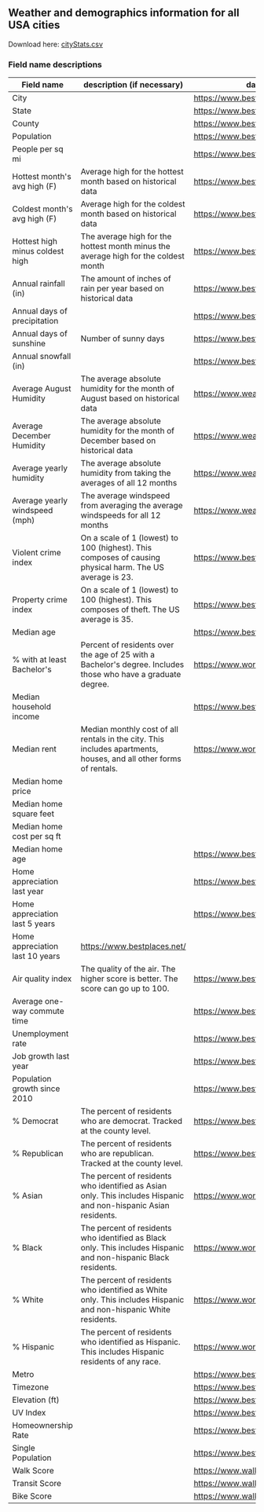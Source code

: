 ## Weather and demographics information for all USA cities
Download here: <a href="cityStats.csv" download>cityStats.csv</a>

### Field name descriptions

| Field name | description (if necessary) | data source |
| ----------- | ----------- | ----------- |
| City      |        | https://www.bestplaces.net/|
| State   |    | https://www.bestplaces.net/ |
| County   |  | https://www.bestplaces.net/|
| Population |  | https://www.bestplaces.net/ |
| People per sq mi |  | https://www.bestplaces.net/ |
| Hottest month's avg high (F) | Average high for the hottest month based on historical data | https://www.bestplaces.net/ |
| Coldest month's avg high (F) | Average high for the coldest month based on historical data | https://www.bestplaces.net/ |
| Hottest high minus coldest high | The average high for the hottest month minus the average high for the coldest month | https://www.bestplaces.net/ |
| Annual rainfall (in) | The amount of inches of rain per year based on historical data | https://www.bestplaces.net/ |
| Annual days of precipitation | | https://www.bestplaces.net/ |
| Annual days of sunshine | Number of sunny days | https://www.bestplaces.net/ |
| Annual snowfall (in) | | https://www.bestplaces.net/ |
| Average August Humidity | The average absolute humidity for the month of August based on historical data | https://www.weatherwx.com/ |
| Average December Humidity | The average absolute humidity for the month of December based on historical data | https://www.weatherwx.com/ |
| Average yearly humidity | The average absolute humidity from taking the averages of all 12 months | https://www.weatherwx.com/ |
| Average yearly windspeed (mph) | The average windspeed from averaging the average windspeeds for all 12 months | https://www.weatherwx.com/ |
| Violent crime index | On a scale of 1 (lowest) to 100 (highest). This composes of causing physical harm. The US average is 23. | https://www.bestplaces.net/ |
| Property crime index | On a scale of 1 (lowest) to 100 (highest). This composes of theft. The US average is 35.| https://www.bestplaces.net/ |
| Median age | | https://www.bestplaces.net/ |
| % with at least Bachelor's | Percent of residents over the age of 25 with a Bachelor's degree. Includes those who have a graduate degree. | https://www.worldpopulationreview.com |
| Median household income | | https://www.bestplaces.net/ |
| Median rent | Median monthly cost of all rentals in the city. This includes apartments, houses, and all other forms of rentals. | https://www.worldpopulationreview.com |
| Median home price | | |
| Median home square feet | | |
| Median home cost per sq ft | | |
| Median home age | | https://www.bestplaces.net/ |
| Home appreciation last year | | https://www.bestplaces.net/ |
| Home appreciation last 5 years | | https://www.bestplaces.net/ |
| Home appreciation last 10 years | https://www.bestplaces.net/ |
| Air quality index | The quality of the air. The higher score is better. The score can go up to 100. | https://www.bestplaces.net/ |
| Average one-way commute time | | https://www.bestplaces.net/ |
| Unemployment rate | | https://www.bestplaces.net/ |
| Job growth last year | | https://www.bestplaces.net/ |
| Population growth since 2010 | | https://www.bestplaces.net/ |
| % Democrat | The percent of residents who are democrat. Tracked at the county level. | https://www.bestplaces.net/ |
| % Republican | The percent of residents who are republican. Tracked at the county level. | https://www.bestplaces.net/ |
| % Asian | The percent of residents who identified as Asian only. This includes Hispanic and non-hispanic Asian residents. | https://www.worldpopulationreview.com |
| % Black | The percent of residents who identified as Black only. This includes Hispanic and non-hispanic Black residents. | https://www.worldpopulationreview.com |
| % White | The percent of residents who identified as White only. This includes Hispanic and non-hispanic White residents. | https://www.worldpopulationreview.com |
| % Hispanic | The percent of residents who identified as Hispanic. This includes Hispanic residents of any race. | https://www.worldpopulationreview.com |
| Metro | | https://www.bestplaces.net/ |
| Timezone | | https://www.bestplaces.net/ |
| Elevation (ft) | | https://www.bestplaces.net/ |
| UV Index | | https://www.bestplaces.net/ |
| Homeownership Rate | |https://www.bestplaces.net/ |
| Single Population | | https://www.bestplaces.net/ |
| Walk Score | | https://www.walkscore.com/ |
| Transit Score | | https://www.walkscore.com/ |
| Bike Score | | https://www.walkscore.com/ |
